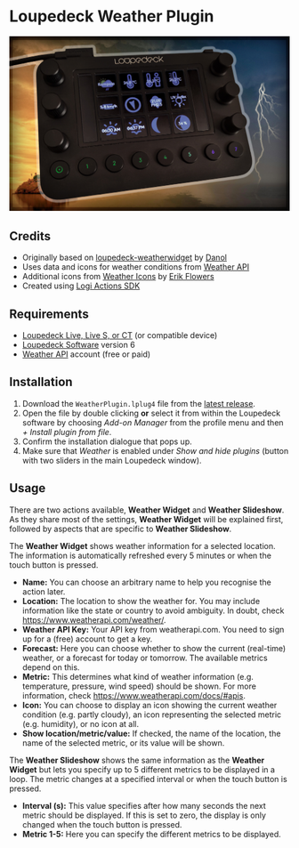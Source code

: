 # Loupedeck Weather Plugin

![Photo of a Loupedeck device displaying various weather widgets in front of a background illustrating dramatic weather conditions](LoupedeckWeatherPlugin.jpg)

## Credits

* Originally based on [loupedeck-weatherwidget](https://github.com/CZDanol/loupedeck-weatherwidget) by [Danol](https://github.com/CZDanol)
* Uses data and icons for weather conditions from [Weather API](https://www.weatherapi.com/)
* Additional icons from [Weather Icons](https://erikflowers.github.io/weather-icons/) by [Erik Flowers](https://github.com/erikflowers)
* Created using [Logi Actions SDK](https://www.logitech.com/en-eu/software/marketplace/developer.html)

## Requirements

* [Loupedeck Live, Live S, or CT](https://loupedeck.com/products/) (or compatible device)
* [Loupedeck Software](https://loupedeck.com/downloads/) version 6
* [Weather API](https://www.weatherapi.com/) account (free or paid)

## Installation

1. Download the `WeatherPlugin.lplug4` file from the [latest release](https://github.com/yanus/LoupedeckWeatherPlugin/releases/latest).
2. Open the file by double clicking **or** select it from within the Loupedeck software by choosing *Add-on Manager* from the profile menu and then *+ Install plugin from file*.
3. Confirm the installation dialogue that pops up.
4. Make sure that *Weather* is enabled under *Show and hide plugins* (button with two sliders in the main Loupedeck window).

## Usage

There are two actions available, **Weather Widget** and **Weather Slideshow**. As they share most of the settings, **Weather Widget** will be explained first, followed by aspects that are specific to **Weather Slideshow**.

The **Weather Widget** shows weather information for a selected location. The information is automatically refreshed every 5 minutes or when the touch button is pressed.

* **Name:** You can choose an arbitrary name to help you recognise the action later.
* **Location:** The location to show the weather for. You may include information like the state or country to avoid ambiguity. In doubt, check https://www.weatherapi.com/weather/.
* **Weather API Key:** Your API key from weatherapi.com. You need to sign up for a (free) account to get a key.
* **Forecast:** Here you can choose whether to show the current (real-time) weather, or a forecast for today or tomorrow. The available metrics depend on this.
* **Metric:** This determines what kind of weather information (e.g. temperature, pressure, wind speed) should be shown. For more information, check https://www.weatherapi.com/docs/#apis.
* **Icon:** You can choose to display an icon showing the current weather condition (e.g. partly cloudy), an icon representing the selected metric (e.g. humidity), or no icon at all.
* **Show location/metric/value:** If checked, the name of the location, the name of the selected metric, or its value will be shown.

The **Weather Slideshow** shows the same information as the **Weather Widget** but lets you specify up to 5 different metrics to be displayed in a loop. The metric changes at a specified interval or when the touch button is pressed.

* **Interval (s):** This value specifies after how many seconds the next metric should be displayed. If this is set to zero, the display is only changed when the touch button is pressed.
* **Metric 1-5:** Here you can specify the different metrics to be displayed.